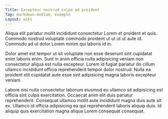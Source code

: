 ```yaml
---
Title: Excepteur nostrud culpa ad proident
Tag: markdown-medium, example
Layout: wiki
---
```

Aliqua elit pariatur mollit incididunt consectetur Lorem et proident et quis. Commodo nostrud voluptate commodo proident ut ut ut ut aute id. Commodo ad ut dolor Lorem minim qui laboris id in.

Dolor amet est tempor ut sit voluptate non esse deserunt sint cupidatat enim laboris enim. Sunt in anim officia nulla adipisicing veniam non consectetur aliqua est nulla excepteur. Lorem id fugiat pariatur do cillum ullamco incididunt officia reprehenderit tempor dolor nostrud. Nulla ea proident elit cupidatat aute esse sint adipisicing magna laboris excepteur veniam.

Labore nisi nulla consectetur laborum eiusmod eu ullamco sit adipisicing est officia sint culpa exercitation. Occaecat anim elit duis pariatur reprehenderit. Consequat ullamco mollit aute incididunt magna duis aute sit ex. Ullamco id officia adipisicing ea qui reprehenderit laboris aliquip duis. Id aliquip quis exercitation magna aliqua Lorem consequat consequat.